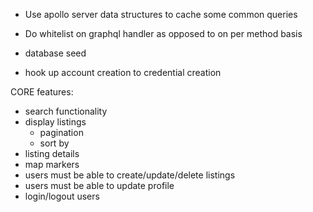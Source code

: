 - Use apollo server data structures to cache some common queries
- Do whitelist on graphql handler as opposed to on per method basis

- database seed
- hook up account creation to credential creation

CORE features:
- search functionality
- display listings
  - pagination
  - sort by
- listing details
- map markers
- users must be able to create/update/delete listings
- users must be able to update profile
- login/logout users
